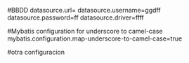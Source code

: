 #BBDD
datasource.url=
datasource.username=ggdff
datasource.password=ff
datasource.driver=ffff

#Mybatis configuration for underscore to camel-case
mybatis.configuration.map-underscore-to-camel-case=true


#otra configuracion
